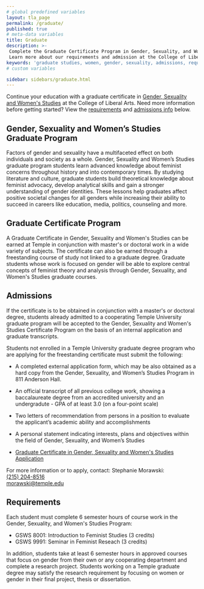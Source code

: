 ```yaml
---
# global predefined variables
layout: tla_page
permalink: /graduate/
published: true
# meta-data variables
title: Graduate
description: >-
 Complete the Graduate Certificate Program in Gender, Sexuality, and Women’s Studies at Temple University.
 Learn more about our requirements and admission at the College of Liberal Arts.
keywords: 'graduate studies, women, gender, sexuality, admissions, requirements'
# custom variables

sidebar: sidebars/graduate.html   
---
```

Continue your education with a graduate certificate in [Gender, Sexuality and Women's Studies](#graduate-certificate-program) at the College of Liberal Arts. Need more information before getting started? View the [requirements](#requirements) and [admissions info](#admissions) below.

## Gender, Sexuality and Women’s Studies Graduate Program
Factors of gender and sexuality have a multifaceted effect on both individuals and society as a whole. Gender, Sexuality and Women’s Studies graduate program students learn advanced knowledge about feminist concerns throughout history and into contemporary times. By studying literature and culture, graduate students build theoretical knowledge about feminist advocacy, develop analytical skills and gain a stronger understanding of gender identities. These lessons help graduates affect positive societal changes for all genders while increasing their ability to succeed in careers like education, media, politics, counseling and more.

## Graduate Certificate Program
A Graduate Certificate in Gender, Sexuality and Women's Studies can be earned at Temple in conjunction with master's or doctoral work in a wide variety of subjects. The certificate can also be earned through a freestanding course of study not linked to a graduate degree. Graduate students whose work is focused on gender will be able to explore central concepts of feminist theory and analysis through Gender, Sexuality, and Women's Studies graduate courses.

## Admissions
If the certificate is to be obtained in conjunction with a master's or doctoral degree, students already admitted to a cooperating Temple University graduate program will be accepted to the Gender, Sexuality and Women's Studies Certificate Program on the basis of an internal application and graduate transcripts.

Students not enrolled in a Temple University graduate degree program who are applying for the freestanding certificate must submit the following:

- A completed external application form, which may be also obtained as a hard copy from the Gender, Sexuality, and Women’s Studies Program in 811 Anderson Hall.
- An official transcript of all previous college work, showing a baccalaureate degree from an accredited university and an undergradute - GPA of at least 3.0 (on a four-point scale)
- Two letters of recommendation from persons in a position to evaluate the applicant’s academic ability and accomplishments
- A personal statement indicating interests, plans and objectives within the field of Gender, Sexuality, and Women’s Studies

- [Graduate Certificate in Gender, Sexuality and Women's Studies Application](https://docs.google.com/forms/d/e/1FAIpQLSeZNCauCEq-rYfC6-O_T6D6gfnSNBpyR71NT1e7LujMcjBzOg/viewform?usp=sf_link)

For more information or to apply, contact:
Stephanie Morawski:<br/>
[(215) 204-8516](tel:2152048516)<br/>
[morawski@temple.edu](mailto:morawski@temple.edu)<br/>

## Requirements
Each student must complete 6 semester hours of course work in the Gender, Sexuality, and Women's Studies Program:

- GSWS 8001: Introduction to Feminist Studies (3 credits)
- GSWS 9991: Seminar in Feminist Reseach (3 credits)

In addition, students take at least 6 semester hours in approved courses that focus on gender from their own or any cooperating department and complete a research project. Students working on a Temple graduate degree may satisfy the research requirement by focusing on women or gender in their final project, thesis or dissertation.
